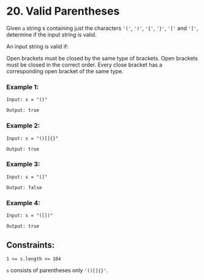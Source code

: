 # 20. Valid Parentheses

Given `a` string s containing just the characters `'('`, `')'`, `'{'`, `'}'`, `'['` and `']'`, determine if the input string is valid.

An input string is valid if:

Open brackets must be closed by the same type of brackets.
Open brackets must be closed in the correct order.
Every close bracket has a corresponding open bracket of the same type.


### Example 1:

```
Input: s = "()"

Output: true
```
### Example 2:

```
Input: s = "()[]{}"

Output: true
```

### Example 3:

``` 
Input: s = "(]"

Output: false
```
### Example 4:

```
Input: s = "([])"

Output: true
```


## Constraints:


`1 <= s.length <= 104`

`s` consists of parentheses only `'()[]{}'`.
